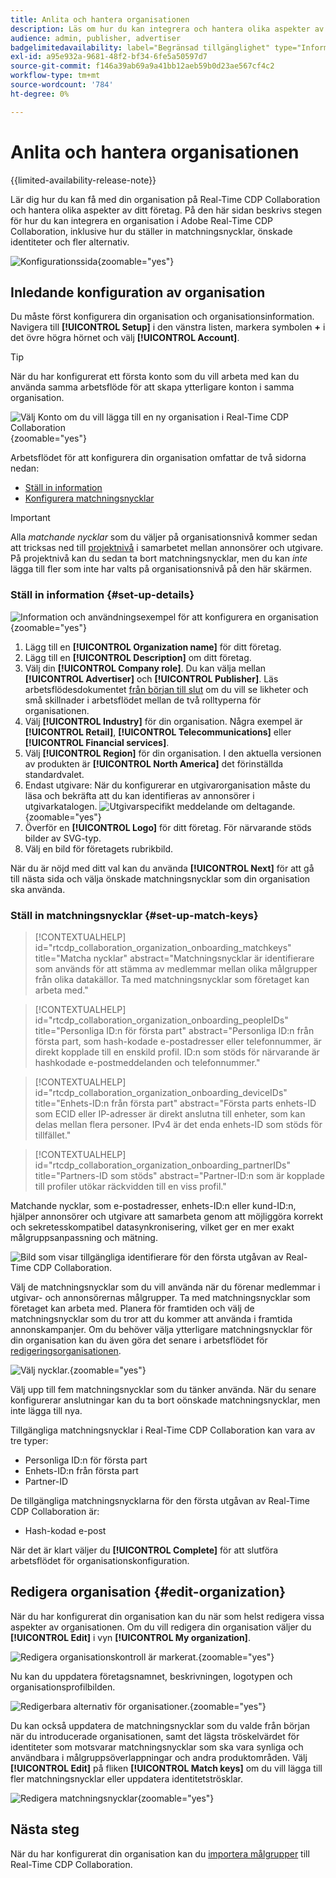 ```yaml
---
title: Anlita och hantera organisationen
description: Läs om hur du kan integrera och hantera olika aspekter av din organisation i Real-Time CDP Collaboration
audience: admin, publisher, advertiser
badgelimitedavailability: label="Begränsad tillgänglighet" type="Informative" url="https://helpx.adobe.com/legal/product-descriptions/real-time-customer-data-platform-collaboration.html newtab=true"
exl-id: a95e932a-9681-48f2-bf34-6fe5a50597d7
source-git-commit: f146a39ab69a9a41bb12aeb59b0d23ae567cf4c2
workflow-type: tm+mt
source-wordcount: '784'
ht-degree: 0%

---
```


# Anlita och hantera organisationen

{{limited-availability-release-note}}

Lär dig hur du kan få med din organisation på Real-Time CDP Collaboration och hantera olika aspekter av ditt företag. På den här sidan beskrivs stegen för hur du kan integrera en organisation i Adobe Real-Time CDP Collaboration, inklusive hur du ställer in matchningsnycklar, önskade identiteter och fler alternativ.

![Konfigurationssida](/help/assets/setup/manage-organization/my-organization.png){zoomable="yes"}

## Inledande konfiguration av organisation

Du måste först konfigurera din organisation och organisationsinformation. Navigera till **[!UICONTROL Setup]** i den vänstra listen, markera symbolen **+** i det övre högra hörnet och välj **[!UICONTROL Account]**.

>[!TIP]
>
>När du har konfigurerat ett första konto som du vill arbeta med kan du använda samma arbetsflöde för att skapa ytterligare konton i samma organisation.

![Välj Konto om du vill lägga till en ny organisation i Real-Time CDP Collaboration](/help/assets/setup/manage-organization/add-new-account.png){zoomable="yes"}

Arbetsflödet för att konfigurera din organisation omfattar de två sidorna nedan:

* [Ställ in information](#set-up-details)
* [Konfigurera matchningsnycklar](#set-up-match-keys)

>[!IMPORTANT]
>
>Alla *matchande nycklar* som du väljer på organisationsnivå kommer sedan att tricksas ned till [projektnivå](/help/guide/collaborate/manage-projects.md) i samarbetet mellan annonsörer och utgivare. På projektnivå kan du sedan ta bort matchningsnycklar, men du kan *inte* lägga till fler som inte har valts på organisationsnivå på den här skärmen.

### Ställ in information {#set-up-details}

![Information och användningsexempel för att konfigurera en organisation](/help/assets/setup/manage-organization/add-organization-details.png){zoomable="yes"}

1. Lägg till en **[!UICONTROL Organization name]** för ditt företag.
2. Lägg till en **[!UICONTROL Description]** om ditt företag.
3. Välj din **[!UICONTROL Company role]**. Du kan välja mellan **[!UICONTROL Advertiser]** och **[!UICONTROL Publisher]**. Läs arbetsflödesdokumentet [från början till slut](/help/guide/end-to-end-workflow.md) om du vill se likheter och små skillnader i arbetsflödet mellan de två rolltyperna för organisationen.
4. Välj **[!UICONTROL Industry]** för din organisation. Några exempel är **[!UICONTROL Retail]**, **[!UICONTROL Telecommunications]** eller **[!UICONTROL Financial services]**.
5. Välj **[!UICONTROL Region]** för din organisation. I den aktuella versionen av produkten är **[!UICONTROL North America]** det förinställda standardvalet.
6. <span class="preview"> Endast utgivare</span>: När du konfigurerar en utgivarorganisation måste du läsa och bekräfta att du kan identifieras av annonsörer i utgivarkatalogen.
   ![Utgivarspecifikt meddelande om deltagande.](/help/assets/setup/manage-organization/publisher-specific-optin-message.png){zoomable="yes"}
7. Överför en **[!UICONTROL Logo]** för ditt företag. För närvarande stöds bilder av SVG-typ.
8. Välj en bild för företagets rubrikbild.

När du är nöjd med ditt val kan du använda **[!UICONTROL Next]** för att gå till nästa sida och välja önskade matchningsnycklar som din organisation ska använda.

### Ställ in matchningsnycklar {#set-up-match-keys}

>[!CONTEXTUALHELP]
>id="rtcdp_collaboration_organization_onboarding_matchkeys"
>title="Matcha nycklar"
>abstract="Matchningsnycklar är identifierare som används för att stämma av medlemmar mellan olika målgrupper från olika datakällor. Ta med matchningsnycklar som företaget kan arbeta med."

>[!CONTEXTUALHELP]
>id="rtcdp_collaboration_organization_onboarding_peopleIDs"
>title="Personliga ID:n för första part"
>abstract="Personliga ID:n från första part, som hash-kodade e-postadresser eller telefonnummer, är direkt kopplade till en enskild profil. ID:n som stöds för närvarande är hashkodade e-postmeddelanden och telefonnummer."

>[!CONTEXTUALHELP]
>id="rtcdp_collaboration_organization_onboarding_deviceIDs"
>title="Enhets-ID:n från första part"
>abstract="Första parts enhets-ID som ECID eller IP-adresser är direkt anslutna till enheter, som kan delas mellan flera personer. IPv4 är det enda enhets-ID som stöds för tillfället."

>[!CONTEXTUALHELP]
>id="rtcdp_collaboration_organization_onboarding_partnerIDs"
>title="Partners-ID som stöds"
>abstract="Partner-ID:n som är kopplade till profiler utökar räckvidden till en viss profil."

Matchande nycklar, som e-postadresser, enhets-ID:n eller kund-ID:n, hjälper annonsörer och utgivare att samarbeta genom att möjliggöra korrekt och sekretesskompatibel datasynkronisering, vilket ger en mer exakt målgruppsanpassning och mätning.

![Bild som visar tillgängliga identifierare för den första utgåvan av Real-Time CDP Collaboration.](/help/assets/setup/manage-organization/available-identifiers.png)

Välj de matchningsnycklar som du vill använda när du förenar medlemmar i utgivar- och annonsörernas målgrupper. Ta med matchningsnycklar som företaget kan arbeta med. Planera för framtiden och välj de matchningsnycklar som du tror att du kommer att använda i framtida annonskampanjer. Om du behöver välja ytterligare matchningsnycklar för din organisation kan du även göra det senare i arbetsflödet för [redigeringsorganisationen](#edit-organization).

![Välj nycklar.](/help/assets/setup/manage-organization/add-organization-match-keys.png){zoomable="yes"}

Välj upp till fem matchningsnycklar som du tänker använda. När du senare konfigurerar anslutningar kan du ta bort oönskade matchningsnycklar, men inte lägga till nya.

Tillgängliga matchningsnycklar i Real-Time CDP Collaboration kan vara av tre typer:

* Personliga ID:n för första part
* Enhets-ID:n från första part
* Partner-ID

De tillgängliga matchningsnycklarna för den första utgåvan av Real-Time CDP Collaboration är:

* Hash-kodad e-post

<!--

not available in the Limited GA release

* Hashed phone
* IPv4

-->

När det är klart väljer du **[!UICONTROL Complete]** för att slutföra arbetsflödet för organisationskonfiguration.

## Redigera organisation {#edit-organization}

När du har konfigurerat din organisation kan du när som helst redigera vissa aspekter av organisationen. Om du vill redigera din organisation väljer du **[!UICONTROL Edit]** i vyn **[!UICONTROL My organization]**.

![Redigera organisationskontroll är markerat.](/help/assets/setup/manage-organization/edit-organization.png){zoomable="yes"}

Nu kan du uppdatera företagsnamnet, beskrivningen, logotypen och organisationsprofilbilden.

![Redigerbara alternativ för organisationer.](/help/assets/setup/manage-organization/editable-options.png){zoomable="yes"}

Du kan också uppdatera de matchningsnycklar som du valde från början när du introducerade organisationen, samt det lägsta tröskelvärdet för identiteter som motsvarar matchningsnycklar som ska vara synliga och användbara i målgruppsöverlappningar och andra produktområden. Välj **[!UICONTROL Edit]** på fliken **[!UICONTROL Match keys]** om du vill lägga till fler matchningsnycklar eller uppdatera identitetströsklar.

![Redigera matchningsnycklar](/help/assets/setup/manage-organization/edit-match-keys.png){zoomable="yes"}

## Nästa steg

När du har konfigurerat din organisation kan du [importera målgrupper](/help/guide/setup/onboard-audiences.md) till Real-Time CDP Collaboration.
